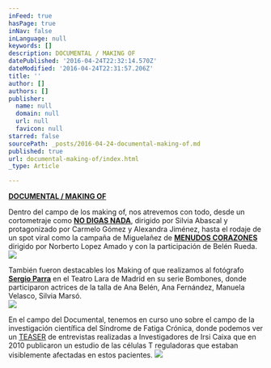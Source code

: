 ```yaml
---
inFeed: true
hasPage: true
inNav: false
inLanguage: null
keywords: []
description: DOCUMENTAL / MAKING OF
datePublished: '2016-04-24T22:32:14.570Z'
dateModified: '2016-04-24T22:31:57.206Z'
title: ''
author: []
authors: []
publisher:
  name: null
  domain: null
  url: null
  favicon: null
starred: false
sourcePath: _posts/2016-04-24-documental-making-of.md
published: true
url: documental-making-of/index.html
_type: Article

---
```

**[DOCUMENTAL / MAKING OF][0]**

Dentro del campo de los making of, nos atrevemos con todo, desde un cortometraje como **[NO DIGAS NADA][1]**, dirigido por Silvia Abascal y protagonizado por Carmelo Gómez y Alexandra Jiménez, hasta el rodaje de un spot viral como la campaña de Miguelañez de **[MENUDOS CORAZONES][2]** dirigido por Norberto Lopez Amado y con la participación de Belén Rueda.
![](https://the-grid-user-content.s3-us-west-2.amazonaws.com/7c99d072-9d6a-4ecf-9571-a4b4357d2ecb.png)

También fueron destacables los Making of que realizamos al fotógrafo **[Sergio Parra][3]** en el Teatro Lara de Madrid en su serie Bombones, donde participaron actrices de la talla de Ana Belén, Ana Fernández, Manuela Velasco, Silvia Marsó.  
![](https://the-grid-user-content.s3-us-west-2.amazonaws.com/c5f1b8e7-0ca2-48f7-9365-02ff260e5381.png)

En el campo del Documental, tenemos en curso uno sobre el campo de la investigación científica del Síndrome de Fatiga Crónica, donde podemos ver un [TEASER][4] de entrevistas realizadas a Investigadores de Irsi Caixa que en 2010 publicaron un estudio de las células T reguladoras que estaban visiblemente afectadas en estos pacientes.
![](https://the-grid-user-content.s3-us-west-2.amazonaws.com/207e7061-cfb7-4fd6-a7e2-2dcc8f96f8cd.png)

[][5][][6][][7][][8]

[][9][][10]



[0]: https://vimeopro.com/visioncut/making-of-docu
[1]: https://vimeo.com/101258064
[2]: https://vimeo.com/140743704
[3]: https://slate.adobe.com/cp/3u7II/
[4]: https://vimeo.com/102789273
[5]: https://vimeopro.com/visioncut/making-of-docu/video/66368001
[6]: https://vimeopro.com/visioncut/making-of-docu/video/66388675
[7]: https://vimeopro.com/visioncut/making-of-docu/video/66371493
[8]: https://vimeopro.com/visioncut/making-of-docu/video/66372652
[9]: https://vimeopro.com/visioncut/making-of-docu/video/101258064
[10]: https://vimeopro.com/visioncut/making-of-docu/video/140743704
